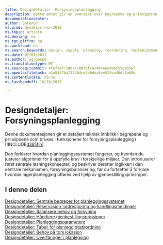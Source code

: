 ```yaml
---
title: Designdetaljer -Forsyningsplanlegging
description: Dette emnet gir en oversikt over begrepene og prinsippene som brukes i funksjonene for forsyningsplanlegging i [!INCLUDE[d365fin](includes/d365fin_md.md)].
documentationcenter: 
author: SorenGP
ms.prod: dynamics-nav-2018
ms.topic: article
ms.devlang: na
ms.tgt_pltfrm: na
ms.workload: na
ms.search.keywords: design, supply, planning, reordering, replenishment
ms.date: 07/01/2017
ms.author: sgroespe
ms.translationtype: HT
ms.sourcegitcommit: 4fefaef7380ac10836fcac404eea006f55d8556f
ms.openlocfilehash: a3a5197ba727404ce7e6dea5ee529ced6dcfa68e
ms.contentlocale: nb-no
ms.lasthandoff: 10/16/2017

---
```

# <a name="design-details-supply-planning"></a>Designdetaljer: Forsyningsplanlegging
Denne dokumentasjonen gir et detaljert teknisk innblikk i begrepene og prinsippene som brukes i funksjonene for forsyningsplanlegging i [!INCLUDE[d365fin](includes/d365fin_md.md)].  

Den forklarer hvordan planleggingssystemet fungerer, og hvordan du justerer algoritmer for å oppfylle krav i forskjellige miljøer. Den introduserer først sentrale løsningskonsepter, og beskriver deretter logikken i den sentrale mekanismen, forsyningsbalansering, før du fortsetter å forklare hvordan lagerplanlegging utføres ved hjelp av gjenbestillingsprinsipper.  

## <a name="in-this-section"></a>I denne delen  
[Designdetaljer: Sentrale begreper for planleggingssystemet](design-details-central-concepts-of-the-planning-system.md)  
[Designdetaljer: Reservasjon, ordresporing og handlingsmeldinger](design-details-reservation-order-tracking-and-action-messaging.md)  
[Designdetaljer: Balansere behov og forsyning](design-details-balancing-demand-and-supply.md)  
[Designdetaljer: Håndtere gjenbestillingsprinsipper](design-details-handling-reordering-policies.md)  
[Designdetaljer: Planleggingsparametere](design-details-planning-parameters.md)  
[Designdetaljer: Tabell for planleggingstilordning](design-details-planning-assignment-table.md)  
[Designdetaljer: Behov på tom lokasjon](design-details-demand-at-blank-location.md)  
[Designdetaljer: Overføringer i planlegging](design-details-transfers-in-planning.md)

